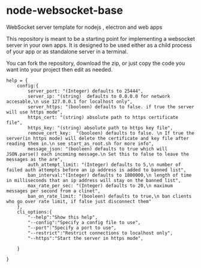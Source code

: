 # node-websocket-base

WebSocket server template for nodejs , electron and web apps



This repository is meant to be a starting point for implementing a websocket server
in your own apps. It is designed to be used either as a child process of your app or as standalone server in a terminal.

You can fork the repository, download the zip, or just copy the code you want into your project then edit as needed.




```
help = {
    config:{
        server_port: "(Integer) defaults to 25444",
        server_ip: "(string)  defaults to 0.0.0.0 for network accesable,\n use 127.0.0.1 for localhost only",
        server_https: "(booleen) defaults to false. if true the server will use https mode",
        https_cert: "(string) absolute path to https certificate file",
        https_key: "(string) absolute path to https key file",
        remove_cert_key:  "(booleen) defaults to false. \n If true the server(in https mode) will delete the certificate and key file after reading them in.\n see start_as_root.sh for more info",
        message_json: "(booleen) defaults to true which will JSON.parse() each incoming message.\n Set this to false to leave the messages as the are",
        auth_attempt_limit: "(Integer) defaults to 5,\n number of failed auth attempts before an ip address is added to banned list",
        ban_interval:"(Integer) defaults to 1800000,\n length of time in milliseconds that an ip address will stay on the banned list",
        max_rate_per_sec: "(Integer) defaults to 20,\n maximum messages per second from a clinet",
        ban_on_rate_limit: "(booleen) defaults to true,\n ban clients who go over rate limit, if false just disconnect them"
    },
    cli_options:{
        "--help":"Show this help",
        "--config":"Specify a config file to use",
        "--port":"Specify a port to use",
        "--restrict":"Restrict connections to localhost only",
        "--https":"Start the server in https mode",

    }

}


```
